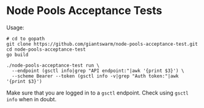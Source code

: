 <!--

    TODO:

    - Add the project to the CircleCI:
      https://circleci.com/setup-project/gh/giantswarm/REPOSITORY_NAME

    - Import RELEASE_TOKEN variable from template repository for the builds:
      https://circleci.com/gh/giantswarm/REPOSITORY_NAME/edit#env-vars

    - Change the badge (with style=shield):
      https://circleci.com/gh/giantswarm/REPOSITORY_NAME/edit#badges
      If this is a private repository token with scope `status` will be needed.

    - Change the top level header from `# template` to `# REPOSITORY_NAME` and
      add appropriate description.

    - If the repository is public consider adding godoc badge. This should be
      the first badge separated with a single space.
      [![GoDoc](https://godoc.org/github.com/giantswarm/REPOSITORY_NAME?status.svg)](http://godoc.org/github.com/giantswarm/REPOSITORY_NAME)

-->

# Node Pools Acceptance Tests

Usage:

```
# cd to gopath
git clone https://github.com/giantswarm/node-pools-acceptance-test.git
cd node-pools-acceptance-test
go build

./node-pools-acceptance-test run \
  --endpoint (gsctl info|grep "API endpoint:"|awk '{print $3}') \
  --scheme Bearer --token (gsctl info -v|grep "Auth token:"|awk '{print $3}')
```

Make sure that you are logged in to a `gsctl` endpoint. Check using `gsctl info` when in doubt.
